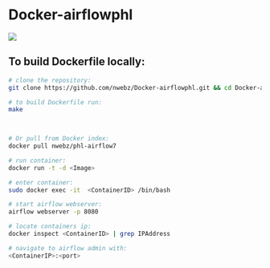 # Docker-airflowphl

[![](https://images.microbadger.com/badges/image/nwebz/docker-airflow-phl.svg)](https://microbadger.com/images/nwebz/docker-airflow-phl "Get your own image badge on microbadger.com")

## To build Dockerfile locally:

```bash
# clone the repository:
git clone https://github.com/nwebz/Docker-airflowphl.git && cd Docker-airflowphl

# to build Dockerfile run:
make

                

# Or pull from Docker index:
docker pull nwebz/phl-airflow7

# run container:
docker run -t -d <Image>

# enter container:
sudo docker exec -it  <ContainerID> /bin/bash

# start airflow webserver:
airflow webserver -p 8080

# locate containers ip:
docker inspect <ContainerID> | grep IPAddress

# navigate to airflow admin with:
<ContainerIP>:<port>

```
